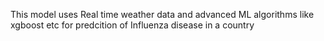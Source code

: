 This model uses Real time weather data and advanced ML algorithms like xgboost etc for predcition of Influenza disease in a country
